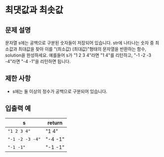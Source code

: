 <h1>최댓값과 최솟값</h1>


<h2>문제 설명</h2>
문자열 s에는 공백으로 구분된 숫자들이 저장되어 있습니다. str에 나타나는 숫자 중 최소값과 최대값을 찾아 이를 "(최소값) (최대값)"형태의 문자열을 반환하는 함수, solution을 완성하세요.
예를들어 s가 "1 2 3 4"라면 "1 4"를 리턴하고, "-1 -2 -3 -4"라면 "-4 -1"을 리턴하면 됩니다.

<h2>제한 사항</h2>


- s에는 둘 이상의 정수가 공백으로 구분되어 있습니다.

<h2>입출력 예</h2>

|s|return|
|---|---|
|`"1 2 3 4"`|"1 4"|
|`"-1 -2 -3 -4"`|"-4 -1"|
|`"-1 -1"`|"-1 -1"|
